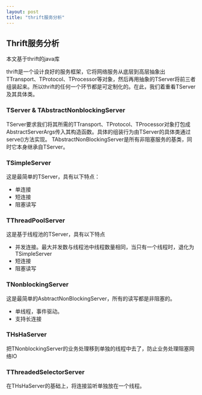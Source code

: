 ```yaml
---
layout: post
title: "thrift服务分析"
---
```


## Thrift服务分析


本文基于thrift的java库

thrift是一个设计良好的服务框架，它将网络服务从底层到高层抽象出TTransport、TProtocol、TProcessor等对象，然后再用抽象的TServer将前三者组装起来。所以thrift的任何一个环节都是可定制化的。在此，我们着重看TServer及其具体类。

### TServer & TAbstractNonblockingServer

TServer要求我们将其所需的TTransport、TProtocol、TProcessor对象打包成AbstractServerArgs传入其构造函数。具体的组装行为由TServer的具体类通过serve()方法实现。
TAbstractNonBlockingServer是所有非阻塞服务的基类，同时它本身继承自TServer。

### TSimpleServer
这是最简单的TServer，具有以下特点：

* 单连接
* 短连接
* 阻塞读写

### TThreadPoolServer
这是基于线程池的TServer，具有以下特点

* 并发连接。最大并发数与线程池中线程数量相同，当只有一个线程时，退化为TSimpleServer
* 短连接
* 阻塞读写

### TNonblockingServer

这是最简单的AsbtractNonBlockingServer，所有的读写都是非阻塞的。

* 单线程，事件驱动。
* 支持长连接

### THsHaServer

把TNonblockingServer的业务处理移到单独的线程中去了，防止业务处理阻塞网络IO

### TThreadedSelectorServer

在THsHaServer的基础上，将连接监听单独放在一个线程。

